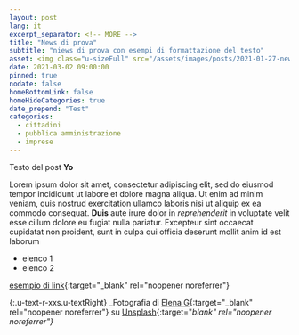 ```yaml
---
layout: post
lang: it
excerpt_separator: <!-- MORE -->
title: "News di prova"
subtitle: "niews di prova con esempi di formattazione del testo"
asset: <img class="u-sizeFull" src="/assets/images/posts/2021-01-27-news-viciniconnessi.jpg" alt="Un cittadino che utilizza una piattaforma di commercio online" />
date: 2021-03-02 09:00:00
pinned: true
nodate: false
homeBottomLink: false
homeHideCategories: true
date_prepend: "Test"
categories:
  - cittadini
  - pubblica amministrazione
  - imprese
---
```


<!-- MORE -->

Testo del post **Yo**

Lorem ipsum dolor sit amet, consectetur adipiscing elit, sed do eiusmod tempor incididunt ut labore et dolore magna aliqua. Ut enim ad minim veniam, quis nostrud exercitation ullamco laboris nisi ut aliquip ex ea commodo consequat. **Duis** aute irure dolor in _reprehenderit_ in voluptate velit esse cillum dolore eu fugiat nulla pariatur. Excepteur sint occaecat cupidatat non proident, sunt in culpa qui officia deserunt mollit anim id est laborum
* elenco 1
* elenco 2

[esempio di link](https://ec.europa.eu/eusurvey/runner/DesignersItaliaMDW){:target="_blank" rel="noopener noreferrer"}

{:.u-text-r-xxs.u-textRight}
_Fotografia di [Elena G](https://unsplash.com/@lelena_g){:target="_blank" rel="noopener noreferrer"} su [Unsplash](https://unsplash.com/photos/MKwBr8JFCgs){:target="_blank" rel="noopener noreferrer"}_



